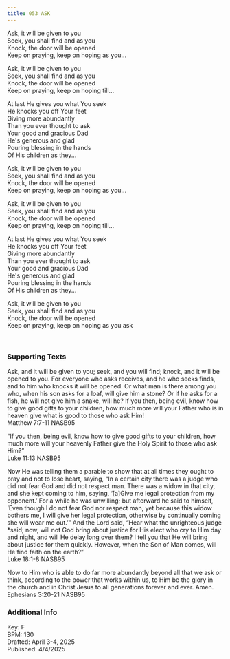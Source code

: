 ```yaml
---
title: 053 ASK
---
```


Ask, it will be given to you \
Seek, you shall find and as you \
Knock, the door will be opened \
Keep on praying, keep on hoping as you... 

Ask, it will be given to you \
Seek, you shall find and as you \
Knock, the door will be opened \
Keep on praying, keep on hoping till... 

At last He gives you what You seek \
He knocks you off Your feet \
Giving more abundantly \
Than you ever thought to ask \
Your good and gracious Dad \
He's generous and glad \
Pouring blessing in the hands \
Of His children as they... 

Ask, it will be given to you \
Seek, you shall find and as you \
Knock, the door will be opened \
Keep on praying, keep on hoping as you... 

Ask, it will be given to you \
Seek, you shall find and as you \
Knock, the door will be opened \
Keep on praying, keep on hoping till... 

At last He gives you what You seek \
He knocks you off Your feet \
Giving more abundantly \
Than you ever thought to ask \
Your good and gracious Dad \
He's generous and glad \
Pouring blessing in the hands \
Of His children as they... 

Ask, it will be given to you \
Seek, you shall find and as you \
Knock, the door will be opened \
Keep on praying, keep on hoping as you ask


<br /> 

### Supporting Texts ###

Ask, and it will be given to you; seek, and you will find; knock, and it will be opened to you. 
For everyone who asks receives, and he who seeks finds, and to him who knocks it will be opened. 
Or what man is there among you who, when his son asks for a loaf, will give him a stone? 
Or if he asks for a fish, he will not give him a snake, will he? 
If you then, being evil, know how to give good gifts to your children, how much more will your Father who is in heaven give what is good to those who ask Him! \
Matthew 7:7-11 NASB95 

“If you then, being evil, know how to give good gifts to your children, how much more will your heavenly Father give the Holy Spirit to those who ask Him?” \
Luke 11:13 NASB95

Now He was telling them a parable to show that at all times they ought to pray and not to lose heart, 
saying, “In a certain city there was a judge who did not fear God and did not respect man. 
There was a widow in that city, and she kept coming to him, saying, ‘[a]Give me legal protection from my opponent.’
For a while he was unwilling; but afterward he said to himself, ‘Even though I do not fear God nor respect man, 
yet because this widow bothers me, I will give her legal protection, otherwise by continually coming she will wear me out.’” 
And the Lord said, “Hear what the unrighteous judge *said; 
now, will not God bring about justice for His elect who cry to Him day and night, and will He delay long over them?
I tell you that He will bring about justice for them quickly. However, when the Son of Man comes, will He find faith on the earth?” \
Luke 18:1-8 NASB95

Now to Him who is able to do far more abundantly beyond all that we ask or think, according to the power that works within us, 
to Him be the glory in the church and in Christ Jesus to all generations forever and ever. Amen. \
Ephesians 3:20-21 NASB95


### Additional Info

Key: F \
BPM: 130 \
Drafted: April 3-4, 2025 \
Published: 4/4/2025
